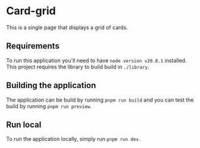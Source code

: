 # Card-grid
This is a single page that displays a grid of cards. 

## Requirements 
To run this application you'll need to have `node version v20.8.1` installed. 
This project requires the library to build build in `./library`.

## Building the application
The application can be build by running
```pnpm run build```
and you can test the build by running
```pnpm run preview```.

## Run local
To run the application locally, simply run 
```pnpm run dev```.
